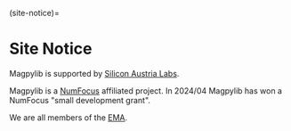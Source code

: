 (site-notice)=

# Site Notice

Magpylib is supported by [Silicon Austria Labs](https://silicon-austria-labs.com/).

Magpylib is a [NumFocus](https://numfocus.org/sponsored-projects/affiliated-projects) affiliated project. In 2024/04 Magpylib has won a NumFocus "small development grant". 

We are all members of the [EMA](https://magnetism.eu/). 
